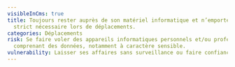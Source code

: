 ```yaml
---
visibleInCms: true
title: Toujours rester auprès de son matériel informatique et n’emporter que le
  strict nécessaire lors de déplacements.
categories: Déplacements
risk: Se faire voler des appareils informatiques personnels et/ou professionnels
  comprenant des données, notamment à caractère sensible.
vulnerability: Laisser ses affaires sans surveillance ou faire confiance à des inconnus.
---
```

